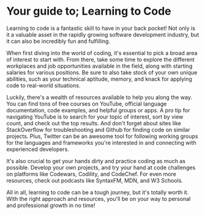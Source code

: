 # Your guide to; Learning to Code

Learning to code is a fantastic skill to have in your back pocket! Not only is it a valuable asset in the rapidly growing software development industry, but it can also be incredibly fun and fulfilling.

When first diving into the world of coding, it's essential to pick a broad area of interest to start with. From there, take some time to explore the different workplaces and job opportunities available in the field, along with starting salaries for various positions. Be sure to also take stock of your own unique abilities, such as your technical aptitude, memory, and knack for applying code to real-world situations.

Luckily, there's a wealth of resources available to help you along the way. You can find tons of free courses on YouTube, official language documentation, code examples, and helpful groups or apps. A pro tip for navigating YouTube is to search for your topic of interest, sort by view count, and check out the top results. And don't forget about sites like StackOverflow for troubleshooting and Github for finding code on similar projects. Plus, Twitter can be an awesome tool for following working groups for the languages and frameworks you're interested in and connecting with experienced developers.

It's also crucial to get your hands dirty and practice coding as much as possible. Develop your own projects, and try your hand at code challenges on platforms like Codewars, Codility, and CodeChef. For even more resources, check out podcasts like SyntaxFM, MDN, and W3 Schools.

All in all, learning to code can be a tough journey, but it's totally worth it. With the right approach and resources, you'll be on your way to personal and professional growth in no time!
